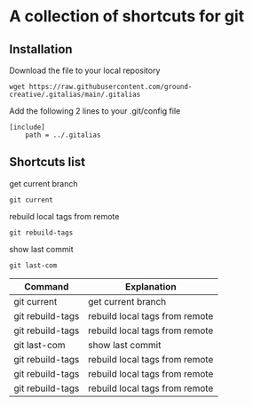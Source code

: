 # A collection of shortcuts for git

## Installation

Download the file to your  local repository
```
wget https://raw.githubusercontent.com/ground-creative/.gitalias/main/.gitalias
```

Add the following 2 lines to your .git/config file
```
[include]
	path = ../.gitalias
```

## Shortcuts list

get current branch
```
git current
```
rebuild local tags from remote
```
git rebuild-tags
```
show last commit
```
git last-com
```
| Command  | Explanation |
| ------------- | ------------- |
| git current | get current branch |
| git rebuild-tags  | rebuild local tags from remote  |
| git rebuild-tags  | rebuild local tags from remote  |
| git last-com | show last commit  |
| git rebuild-tags  | rebuild local tags from remote  |
| git rebuild-tags  | rebuild local tags from remote  |
| git rebuild-tags  | rebuild local tags from remote  |